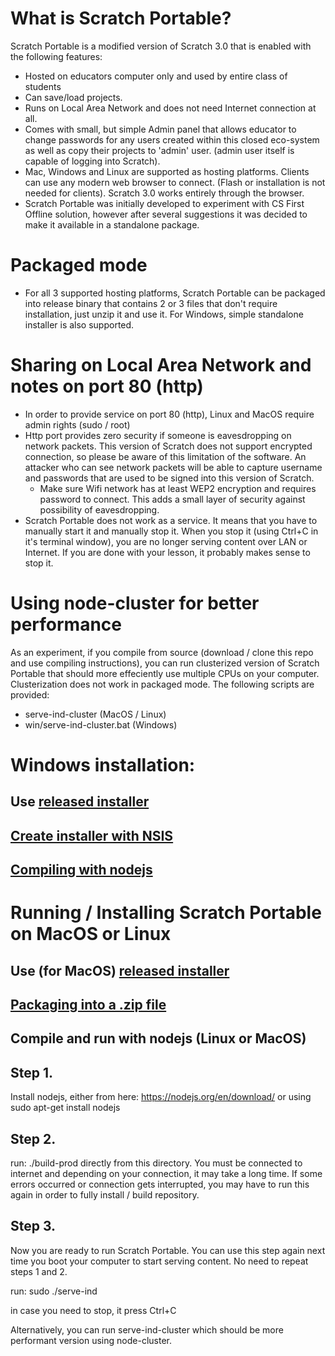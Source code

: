 # What is Scratch Portable?

Scratch Portable is a modified version of Scratch 3.0 that is enabled with the following features:
* Hosted on educators computer only and used by entire class of students
* Can save/load projects.
* Runs on Local Area Network and does not need Internet connection at all.
* Comes with small, but simple Admin panel that allows educator to change passwords for any users created within this closed eco-system as well as copy their projects to 'admin' user. (admin user itself is capable of logging into Scratch).
* Mac, Windows and Linux are supported as hosting platforms. Clients can use any modern web browser to connect.
(Flash or installation is not needed for clients). Scratch 3.0 works entirely through the browser.
* Scratch Portable was initially developed to experiment with CS First Offline solution, however after several suggestions it was decided to make it available in a standalone package.

# Packaged mode
* For all 3 supported hosting platforms, Scratch Portable can be packaged into release binary that contains 2 or 3 files that don't require installation, just unzip it and use it. For Windows, simple standalone installer is also supported.

# Sharing on Local Area Network and notes on port 80 (http)
* In order to provide service on port 80 (http), Linux and MacOS require admin rights (sudo / root)
* Http port provides zero security if someone is eavesdropping on network packets. This version of Scratch does not support encrypted connection, so please be aware of this limitation of the software. An attacker who can see network packets will be able to capture username and passwords that are used to be signed into this version of Scratch.
    * Make sure Wifi network has at least WEP2 encryption and requires password to connect. This adds a small
    layer of security against possibility of eavesdropping.
* Scratch Portable does not work as a service. It means that you have to manually start it and manually stop it.
When you stop it (using Ctrl+C in it's terminal window), you are no longer serving content over LAN or Internet. If you are done with your lesson, it probably makes sense to stop it.

# Using node-cluster for better performance

As an experiment, if you compile from source (download / clone this repo and use compiling instructions),
you can run clusterized version of Scratch Portable that should more effeciently use multiple CPUs on your
computer. Clusterization does not work in packaged mode. The following scripts are provided:
* serve-ind-cluster (MacOS / Linux)
* win/serve-ind-cluster.bat (Windows)

# Windows installation:

## Use [released installer](https://github.com/kotl/scratch-portable/releases)
## [Create installer with NSIS](win_distrib/README.md)
## [Compiling with nodejs](win/README.md)

# Running / Installing Scratch Portable on MacOS or Linux

## Use (for MacOS) [released installer](https://github.com/kotl/scratch-portable/releases)
## [Packaging into a .zip file](distrib/README.md)

## Compile and run with nodejs (Linux or MacOS)

## Step 1.

  Install nodejs, either from here: https://nodejs.org/en/download/
  or using sudo apt-get install nodejs

## Step 2.

  run:
  ./build-prod
  directly from this directory. You must be connected to internet
  and depending on your connection, it may take a long time.
  If some errors occurred or connection gets interrupted, you may have to run
  this again in order to fully install / build repository.

## Step 3.

  Now you are ready to run Scratch Portable. You can use this step again next
  time you boot your computer to start serving content. No need to repeat steps 1 and 2.

  run:
  sudo ./serve-ind

  in case you need to stop, it press Ctrl+C

  Alternatively, you can run serve-ind-cluster which should be more performant version using node-cluster.
